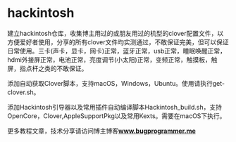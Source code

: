 # hackintosh

建立hackintosh仓库，收集博主用过的或朋友用过的机型的clover配置文件，以方便爱好者使用，分享的所有clover文件均实测通过，不敢保证完美，但可以保证日常使用。三卡(声卡，显卡，网卡)正常，蓝牙正常，usb正常，睡眠唤醒正常，hdmi外接屏正常，电池正常，亮度调节(小太阳)正常，变频正常，触摸板，触屏，指点杆之类的不敢保证。

添加自动获取Clover脚本，支持macOS，Windows，Ubuntu。使用请执行get-clover.sh。

添加Hackintosh引导器以及常用插件自动编译脚本Hackintosh_build.sh，支持OpenCore，Clover,AppleSupportPkg以及常用Kexts。需要在macOS下执行。

更多教程文章，技术分享请访问博主博客<b><font color=#0099ff>www.bugprogrammer.me</font></b>
